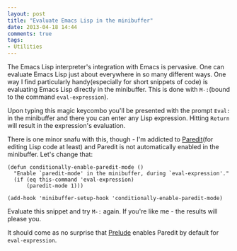 ```yaml
---
layout: post
title: "Evaluate Emacs Lisp in the minibuffer"
date: 2013-04-18 14:44
comments: true
tags:
- Utilities
---
```


The Emacs Lisp interpreter's integration with Emacs is pervasive. One
can evaluate Emacs Lisp just about everywhere in so many different
ways. One way I find particularly handy(especially for short snippets of
code) is evaluating Emacs Lisp directly in the minibuffer. This is
done with `M-:`(bound to the command `eval-expression`).

Upon typing this magic keycombo you'll be presented with the prompt
`Eval: ` in the minibuffer and there you can enter any Lisp
expression. Hitting `Return` will result in the expression's
evaluation.

There is one minor snafu with this, though - I'm addicted to
[Paredit](http://emacsrocks.com/e14.html)(for editing Lisp code at
least) and Paredit is not automatically enabled in the
minibuffer. Let's change that:

``` elisp
(defun conditionally-enable-paredit-mode ()
  "Enable `paredit-mode' in the minibuffer, during `eval-expression'."
  (if (eq this-command 'eval-expression)
      (paredit-mode 1)))

(add-hook 'minibuffer-setup-hook 'conditionally-enable-paredit-mode)
```

Evaluate this snippet and try `M-:` again. If you're like me - the
results will please you.

It should come as no surprise that
[Prelude](https://github.com/bbatsov/prelude) enables Paredit by
default for `eval-expression`.
